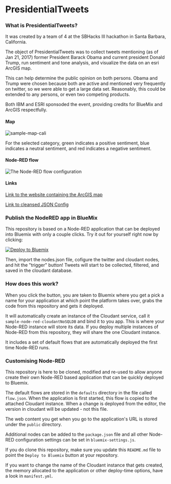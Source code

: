 PresidentialTweets
====================================

### What is PresidentialTweets?

It was created by a team of 4 at the SBHacks III hackathon in Santa Barbara, California. 

The object of PresidentialTweets was to collect tweets mentioning (as of Jan 21, 2017) former President Barack Obama and current president Donald Trump, run sentiment and tone analysis, and visualize the data on an esri ArcGIS map.

This can help determine the public opinion on both persons. Obama and Trump were chosen because both are active and mentioned very frequently on twitter, so we were able to get a large data set. Reasonably, this could be extended to any persons, or even two competing products. 

Both IBM and ESRI sponsoded the event, providing credits for BlueMix and ArcGIS respectfully.

#### Map

![sample-map-cali](https://raw.githubusercontent.com/mitchellwaite/PresidentialTweets/master/sample-map.png)

For the selected category, green indicates a positive sentiment, blue indicates a neutral sentiment, and red indicates a negative sentiment.

#### Node-RED flow

![The Node-RED flow configuration](https://raw.githubusercontent.com/mitchellwaite/PresidentialTweets/master/nodes-screenshot.png)

#### Links

[Link to the website containing the ArcGIS map](http://mwaite.maps.arcgis.com/apps/View/index.html?webmap=d7087c6f6ba144fd84f003e37058b448)

[Link to cleansed JSON Config](https://github.com/mitchellwaite/PresidentialTweets/blob/master/nodes.json)

### Publish the NodeRED app in BlueMix

This repository is based on a Node-RED application that can be deployed into
Bluemix with only a couple clicks. Try it out for yourself right now by clicking:

[![Deploy to Bluemix](https://bluemix.net/deploy/button.png)](https://bluemix.net/deploy?repository=https://github.com/mitchellwaite/PresidentialTweets.git)

Then, import the nodes.json file, cofigure the twitter and cloudant nodes, and hit the "trigger" button! Tweets will start to be collected, filtered, and saved in the cloudant database.

### How does this work?

When you click the button, you are taken to Bluemix where you get a pick a name
for your application at which point the platform takes over, grabs the code from
this repository and gets it deployed.

It will automatically create an instance of the Cloudant service, call it
`sample-node-red-cloudantNoSQLDB` and bind it to you app. This is where your
Node-RED instance will store its data. If you deploy multiple instances of
Node-RED from this repository, they will share the one Cloudant instance.

It includes a set of default flows that are automatically deployed the first time
Node-RED runs.

### Customising Node-RED

This repository is here to be cloned, modified and re-used to allow anyone create
their own Node-RED based application that can be quickly deployed to Bluemix.

The default flows are stored in the `defaults` directory in the file called `flow.json`.
When the application is first started, this flow is copied to the attached Cloudant
instance. When a change is deployed from the editor, the version in cloudant will
be updated - not this file.

The web content you get when you go to the application's URL is stored under the
`public` directory.

Additional nodes can be added to the `package.json` file and all other Node-RED
configuration settings can be set in `bluemix-settings.js`.

If you do clone this repository, make sure you update this `README.md` file to point
the `Deploy to Bluemix` button at your repository.

If you want to change the name of the Cloudant instance that gets created, the memory
allocated to the application or other deploy-time options, have a look in `manifest.yml`.
